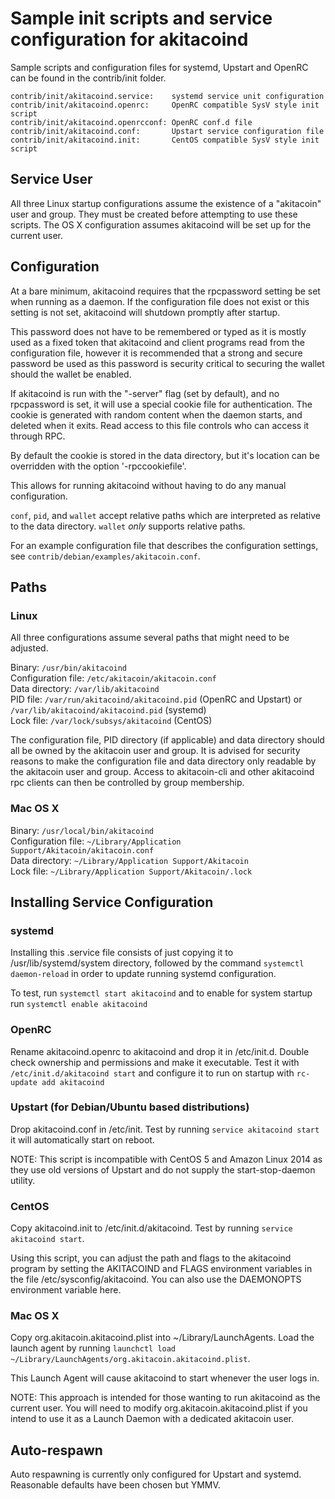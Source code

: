 Sample init scripts and service configuration for akitacoind
==========================================================

Sample scripts and configuration files for systemd, Upstart and OpenRC
can be found in the contrib/init folder.

    contrib/init/akitacoind.service:    systemd service unit configuration
    contrib/init/akitacoind.openrc:     OpenRC compatible SysV style init script
    contrib/init/akitacoind.openrcconf: OpenRC conf.d file
    contrib/init/akitacoind.conf:       Upstart service configuration file
    contrib/init/akitacoind.init:       CentOS compatible SysV style init script

Service User
---------------------------------

All three Linux startup configurations assume the existence of a "akitacoin" user
and group.  They must be created before attempting to use these scripts.
The OS X configuration assumes akitacoind will be set up for the current user.

Configuration
---------------------------------

At a bare minimum, akitacoind requires that the rpcpassword setting be set
when running as a daemon.  If the configuration file does not exist or this
setting is not set, akitacoind will shutdown promptly after startup.

This password does not have to be remembered or typed as it is mostly used
as a fixed token that akitacoind and client programs read from the configuration
file, however it is recommended that a strong and secure password be used
as this password is security critical to securing the wallet should the
wallet be enabled.

If akitacoind is run with the "-server" flag (set by default), and no rpcpassword is set,
it will use a special cookie file for authentication. The cookie is generated with random
content when the daemon starts, and deleted when it exits. Read access to this file
controls who can access it through RPC.

By default the cookie is stored in the data directory, but it's location can be overridden
with the option '-rpccookiefile'.

This allows for running akitacoind without having to do any manual configuration.

`conf`, `pid`, and `wallet` accept relative paths which are interpreted as
relative to the data directory. `wallet` *only* supports relative paths.

For an example configuration file that describes the configuration settings,
see `contrib/debian/examples/akitacoin.conf`.

Paths
---------------------------------

### Linux

All three configurations assume several paths that might need to be adjusted.

Binary:              `/usr/bin/akitacoind`  
Configuration file:  `/etc/akitacoin/akitacoin.conf`  
Data directory:      `/var/lib/akitacoind`  
PID file:            `/var/run/akitacoind/akitacoind.pid` (OpenRC and Upstart) or `/var/lib/akitacoind/akitacoind.pid` (systemd)  
Lock file:           `/var/lock/subsys/akitacoind` (CentOS)  

The configuration file, PID directory (if applicable) and data directory
should all be owned by the akitacoin user and group.  It is advised for security
reasons to make the configuration file and data directory only readable by the
akitacoin user and group.  Access to akitacoin-cli and other akitacoind rpc clients
can then be controlled by group membership.

### Mac OS X

Binary:              `/usr/local/bin/akitacoind`  
Configuration file:  `~/Library/Application Support/Akitacoin/akitacoin.conf`  
Data directory:      `~/Library/Application Support/Akitacoin`  
Lock file:           `~/Library/Application Support/Akitacoin/.lock`  

Installing Service Configuration
-----------------------------------

### systemd

Installing this .service file consists of just copying it to
/usr/lib/systemd/system directory, followed by the command
`systemctl daemon-reload` in order to update running systemd configuration.

To test, run `systemctl start akitacoind` and to enable for system startup run
`systemctl enable akitacoind`

### OpenRC

Rename akitacoind.openrc to akitacoind and drop it in /etc/init.d.  Double
check ownership and permissions and make it executable.  Test it with
`/etc/init.d/akitacoind start` and configure it to run on startup with
`rc-update add akitacoind`

### Upstart (for Debian/Ubuntu based distributions)

Drop akitacoind.conf in /etc/init.  Test by running `service akitacoind start`
it will automatically start on reboot.

NOTE: This script is incompatible with CentOS 5 and Amazon Linux 2014 as they
use old versions of Upstart and do not supply the start-stop-daemon utility.

### CentOS

Copy akitacoind.init to /etc/init.d/akitacoind. Test by running `service akitacoind start`.

Using this script, you can adjust the path and flags to the akitacoind program by
setting the AKITACOIND and FLAGS environment variables in the file
/etc/sysconfig/akitacoind. You can also use the DAEMONOPTS environment variable here.

### Mac OS X

Copy org.akitacoin.akitacoind.plist into ~/Library/LaunchAgents. Load the launch agent by
running `launchctl load ~/Library/LaunchAgents/org.akitacoin.akitacoind.plist`.

This Launch Agent will cause akitacoind to start whenever the user logs in.

NOTE: This approach is intended for those wanting to run akitacoind as the current user.
You will need to modify org.akitacoin.akitacoind.plist if you intend to use it as a
Launch Daemon with a dedicated akitacoin user.

Auto-respawn
-----------------------------------

Auto respawning is currently only configured for Upstart and systemd.
Reasonable defaults have been chosen but YMMV.
